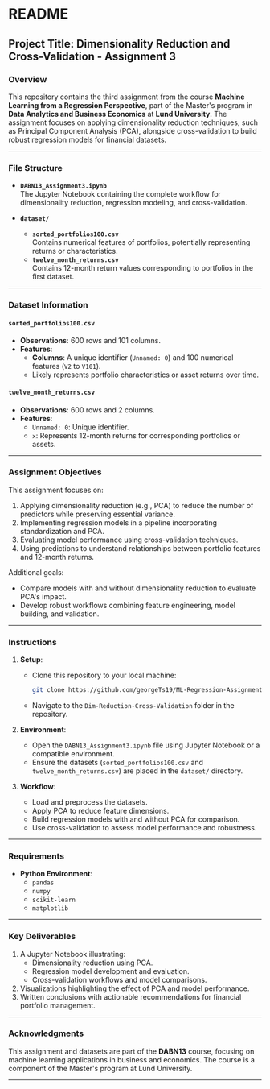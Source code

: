 # README

## Project Title: Dimensionality Reduction and Cross-Validation - Assignment 3

### Overview
This repository contains the third assignment from the course **Machine Learning from a Regression Perspective**, part of the Master's program in **Data Analytics and Business Economics** at **Lund University**. The assignment focuses on applying dimensionality reduction techniques, such as Principal Component Analysis (PCA), alongside cross-validation to build robust regression models for financial datasets.

---

### File Structure

- **`DABN13_Assignment3.ipynb`**  
  The Jupyter Notebook containing the complete workflow for dimensionality reduction, regression modeling, and cross-validation.

- **`dataset/`**
  - **`sorted_portfolios100.csv`**  
    Contains numerical features of portfolios, potentially representing returns or characteristics.
  - **`twelve_month_returns.csv`**  
    Contains 12-month return values corresponding to portfolios in the first dataset.

---

### Dataset Information

#### `sorted_portfolios100.csv`
- **Observations**: 600 rows and 101 columns.
- **Features**:
  - **Columns**: A unique identifier (`Unnamed: 0`) and 100 numerical features (`V2` to `V101`).
  - Likely represents portfolio characteristics or asset returns over time.

#### `twelve_month_returns.csv`
- **Observations**: 600 rows and 2 columns.
- **Features**:
  - `Unnamed: 0`: Unique identifier.
  - `x`: Represents 12-month returns for corresponding portfolios or assets.

---

### Assignment Objectives
This assignment focuses on:
1. Applying dimensionality reduction (e.g., PCA) to reduce the number of predictors while preserving essential variance.
2. Implementing regression models in a pipeline incorporating standardization and PCA.
3. Evaluating model performance using cross-validation techniques.
4. Using predictions to understand relationships between portfolio features and 12-month returns.

Additional goals:
- Compare models with and without dimensionality reduction to evaluate PCA's impact.
- Develop robust workflows combining feature engineering, model building, and validation.

---

### Instructions
1. **Setup**:
   - Clone this repository to your local machine:
     ```bash
     git clone https://github.com/georgeTs19/ML-Regression-Assignments.git
     ```
   - Navigate to the `Dim-Reduction-Cross-Validation` folder in the repository.

2. **Environment**:
   - Open the `DABN13_Assignment3.ipynb` file using Jupyter Notebook or a compatible environment.
   - Ensure the datasets (`sorted_portfolios100.csv` and `twelve_month_returns.csv`) are placed in the `dataset/` directory.

3. **Workflow**:
   - Load and preprocess the datasets.
   - Apply PCA to reduce feature dimensions.
   - Build regression models with and without PCA for comparison.
   - Use cross-validation to assess model performance and robustness.

---

### Requirements
- **Python Environment**:
  - `pandas`
  - `numpy`
  - `scikit-learn`
  - `matplotlib`

---

### Key Deliverables
1. A Jupyter Notebook illustrating:
   - Dimensionality reduction using PCA.
   - Regression model development and evaluation.
   - Cross-validation workflows and model comparisons.
2. Visualizations highlighting the effect of PCA and model performance.
3. Written conclusions with actionable recommendations for financial portfolio management.

---

### Acknowledgments
This assignment and datasets are part of the **DABN13** course, focusing on machine learning applications in business and economics. The course is a component of the Master's program at Lund University.

---

